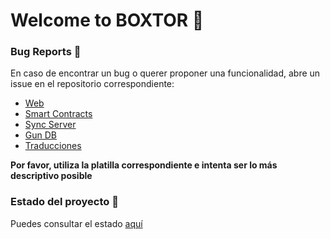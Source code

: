 # Welcome to BOX**TOR** 👋

### Bug Reports 🐞

En caso de encontrar un bug o querer proponer una funcionalidad, abre un issue en el repositorio correspondiente:
* [Web](https://github.com/Boxtor/boxtor_web/issues)
* [Smart Contracts](https://github.com/Boxtor/boxtor_contracts/issues)
* [Sync Server](https://github.com/Boxtor/boxtor_sync/issues)
* [Gun DB](https://github.com/Boxtor/boxtor_gun/issues)
* [Traducciones](https://github.com/Boxtor/boxtor_i18n/issues)

**Por favor, utiliza la platilla correspondiente e intenta ser lo más descriptivo posible**

### Estado del proyecto 💨

Puedes consultar el estado [aquí](https://github.com/orgs/Boxtor/projects/1)
